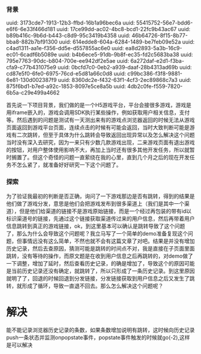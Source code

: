 ### 背景
uuid: 3173cde7-1913-12b3-ffbd-16b1a96bec6a
uuid: 55415752-56e7-bdd6-e6f6-6e33f466d181
uuid: 17ce99dd-ac02-4bc8-bcd1-22fc9b43ac67
uuid: b89b416c-9b6d-b443-c8d9-95c3419b4358
uuid: 46b64726-8f15-8b77-bba8-882b7bf91300
uuid: 614edde8-604a-6284-1489-be7feb09e52a
uuid: c4ad1311-aa1e-f356-dd5e-d557855ac6e0
uuid: ea8d2893-5a3b-16c9-ec01-6cadf6b5089e
uuid: b4b6ece5-91db-9b8f-ec35-fd2c5683ba38
uuid: 795e7763-90dc-b804-700e-ee942df2e5ae
uuid: 6a272daf-e2d1-f3ba-cfa9-c77b431075e9
uuid: 0bcfd7c0-0eb2-a939-daaf-28b4313ad69b
uuid: cd87e5f0-6fe0-6975-76cd-e5d81a66c0d8
uuid: c99bc386-f3f8-9881-6e81-130d002387f9
uuid: 8360dc2e-f432-63f1-4cf3-2ec89868c7a3
uuid: 875f6bd1-b7ed-a92c-1853-8097e5ce8a5b
uuid: 4db2c0fe-f559-7820-6b5a-c29e499a4662

首先说一下项目背景，我们做的是一个H5游戏平台，平台会接很多游戏，游戏是用iframe嵌入的，游戏会调用SDK执行某些操作，例如获取用户相关信息，支付等。然后遇到的问题是测试有一天测出来有的游戏点浏览器返回的时候无法从游戏页面返回到游戏平台页面，连续点击的时候有可能会返回，当时大致判断可能是游戏有二次跳转，但至于具体为什么跳转会导致返回出现异常以及怎么解决这个问题当时没有深入去研究，因为一来只有少数几款游戏出现，二来游戏页面有退出游戏的按钮，对用户整体使用影响不大，再加上当时还有很多其他开发任务，所以就暂时搁置了。但这个奇怪的问题一直萦绕在我的心里，直到几个月之后的现在开发任务不怎么紧了，就准备好好研究一下这个问题了。

### 探索

为了验证我最初的判断是否正确，询问了一下游戏那边是否有跳转，得到的结果是他们做了游戏分发，意思是他们会把游戏发布到很多渠道上（我们是其中一个渠道），但是他们给渠道的链接不是游戏原始链接，而是一个经过再包装的带有id以标识渠道号的链接，先通过这个链接获取渠道传过来的用户信息，然后再带着用户信息跳转到真正的游戏链接，ok，到这里基本可以确认是跳转导致了这个问题了，那么为什么会导致这个问题呢？我立马写了一个简单的demo准备复现这个问题，但事情远没有这么简单，不然也就不会有这篇文章了对吧。结果是并没有增加历史记录，然后去查原因，猜测可能是跳转的时间点不对，我是直接在子页面里面跳转，没有等待的操作，而原文题是在收到用户信息之后再跳转的，对demo做了一下调整，增加了延时，然后查看历史记录，的确是增加了，导致这个的原因可能是当前历史记录还没有确定，就跳转了，所以只形成了一条历史记录。到这里原因就明了了，回退的时候回退到分发链接，分发链接获取到用户信息之后又发生了跳转，就形成了循环，导致一直退不回去。那么怎么解决这个问题呢？

# 解决

能不能记录浏览器历史记录的条数，如果条数增加说明有跳转，这时候向历史记录push一条状态并监测onpopstate事件，popstate事件触发的时候就go(-2),这样是可以解决




